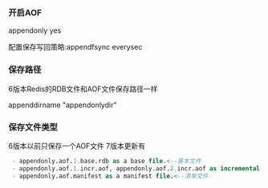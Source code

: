### 开启AOF
appendonly yes

配置保存写回策略:appendfsync everysec
### 保存路径
6版本Redis的RDB文件和AOF文件保存路径一样

appenddirname "appendonlydir"
### 保存文件类型
6版本以前只保存一个AOF文件
7版本更新有
```sql
 - appendonly.aof.1.base.rdb as a base file.<--基本文件
 - appendonly.aof.1.incr.aof, appendonly.aof.2.incr.aof as incremental files.<--增量文件
 - appendonly.aof.manifest as a manifest file.<--清单文件
```